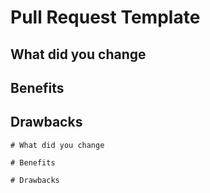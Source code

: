# Pull Request Template

## What did you change

## Benefits

## Drawbacks

    # What did you change
    
    # Benefits
    
    # Drawbacks

